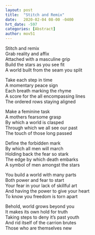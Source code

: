 ```yaml
---
layout: post
title:  "Stitch and Remix"
date:   2020-02-04 08-00 -0400
hrt_date: -597
categories: [Abstract]
author: mov51
---
```

Stitch and remix  
Grab reality and affix  
Attached with a masculine grip  
Build the stars as you see fit  
A world built from the seam you split  

Take each step in time  
A momentary peace sign  
Each breath marking the rhyme  
A score for the all encompassing lines  
The ordered rows staying aligned  

Make a feminine task  
A mothers fearsome grasp  
By which a world is clasped  
Through which we all see our past  
The touch of those long passed  

Define the forbidden mark  
By which all men will march  
Holding back the fear so stark  
The edge by which death embarks  
A symbol of men amongst the stars  

You build a world with many parts  
Both power and fear to start  
Your fear in your lack of skillful art  
And having the power to give your heart  
To know you freedom is torn apart  

Behold, world grows beyond you  
It makes its own hold for truth  
Taking steps to deny it’s past youth  
And rid itself of the carrion brutes  
Those who are themselves new  
